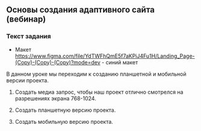 ## Основы создания адаптивного сайта (вебинар)
### Текст задания

* Макет https://www.figma.com/file/YdTWFhQmE5f7aKPiJ4Fu1H/Landing_Page-(Copy)-(Copy)-(Copy)?mode=dev - синий макет

В данном уроке мы переходим к созданию планшетной и мобильной версии проекта.

1. Создать медиа запрос, чтобы наш проект отлично смотрелся на разрешениях экрана 768-1024.

2. Создать планшетную версию проекта.

3. Создать мобильную версию проекта.